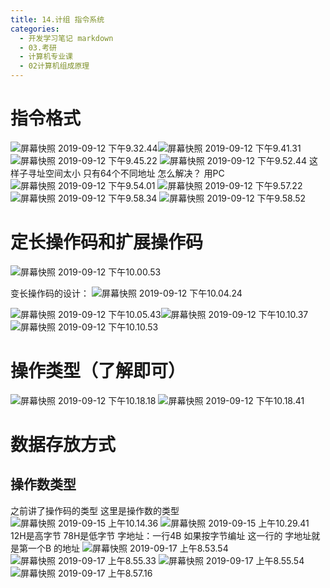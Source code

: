 ```yaml
---
title: 14.计组 指令系统
categories:
  - 开发学习笔记 markdown
  - 03.考研
  - 计算机专业课
  - 02计算机组成原理
---
```

# 指令格式
![屏幕快照 2019-09-12 下午9.32.44](https://raw.githubusercontent.com/ayrikiya/pic-store/main/ky/%E5%B1%8F%E5%B9%95%E5%BF%AB%E7%85%A7%202019-09-12%20%E4%B8%8B%E5%8D%889.32.44.png)![屏幕快照 2019-09-12 下午9.41.31](https://raw.githubusercontent.com/ayrikiya/pic-store/main/ky/%E5%B1%8F%E5%B9%95%E5%BF%AB%E7%85%A7%202019-09-12%20%E4%B8%8B%E5%8D%889.41.31.png)
![屏幕快照 2019-09-12 下午9.45.22](https://raw.githubusercontent.com/ayrikiya/pic-store/main/ky/%E5%B1%8F%E5%B9%95%E5%BF%AB%E7%85%A7%202019-09-12%20%E4%B8%8B%E5%8D%889.45.22.png)
![屏幕快照 2019-09-12 下午9.52.44](https://raw.githubusercontent.com/ayrikiya/pic-store/main/ky/%E5%B1%8F%E5%B9%95%E5%BF%AB%E7%85%A7%202019-09-12%20%E4%B8%8B%E5%8D%889.52.44.png)
这样子寻址空间太小 只有64个不同地址 怎么解决？
用PC
![屏幕快照 2019-09-12 下午9.54.01](https://raw.githubusercontent.com/ayrikiya/pic-store/main/ky/%E5%B1%8F%E5%B9%95%E5%BF%AB%E7%85%A7%202019-09-12%20%E4%B8%8B%E5%8D%889.54.01.png)
![屏幕快照 2019-09-12 下午9.57.22](https://raw.githubusercontent.com/ayrikiya/pic-store/main/ky/%E5%B1%8F%E5%B9%95%E5%BF%AB%E7%85%A7%202019-09-12%20%E4%B8%8B%E5%8D%889.57.22.png)
![屏幕快照 2019-09-12 下午9.58.34](https://raw.githubusercontent.com/ayrikiya/pic-store/main/ky/%E5%B1%8F%E5%B9%95%E5%BF%AB%E7%85%A7%202019-09-12%20%E4%B8%8B%E5%8D%889.58.34.png)
![屏幕快照 2019-09-12 下午9.58.52](https://raw.githubusercontent.com/ayrikiya/pic-store/main/ky/%E5%B1%8F%E5%B9%95%E5%BF%AB%E7%85%A7%202019-09-12%20%E4%B8%8B%E5%8D%889.58.52.png)
# 定长操作码和扩展操作码
![屏幕快照 2019-09-12 下午10.00.53](https://raw.githubusercontent.com/ayrikiya/pic-store/main/ky/%E5%B1%8F%E5%B9%95%E5%BF%AB%E7%85%A7%202019-09-12%20%E4%B8%8B%E5%8D%8810.00.53.png)

变长操作码的设计：
![屏幕快照 2019-09-12 下午10.04.24](https://raw.githubusercontent.com/ayrikiya/pic-store/main/ky/%E5%B1%8F%E5%B9%95%E5%BF%AB%E7%85%A7%202019-09-12%20%E4%B8%8B%E5%8D%8810.04.24.png)

 ![屏幕快照 2019-09-12 下午10.05.43](https://raw.githubusercontent.com/ayrikiya/pic-store/main/ky/%E5%B1%8F%E5%B9%95%E5%BF%AB%E7%85%A7%202019-09-12%20%E4%B8%8B%E5%8D%8810.05.43.png)![屏幕快照 2019-09-12 下午10.10.37](https://raw.githubusercontent.com/ayrikiya/pic-store/main/ky/%E5%B1%8F%E5%B9%95%E5%BF%AB%E7%85%A7%202019-09-12%20%E4%B8%8B%E5%8D%8810.10.37.png)
![屏幕快照 2019-09-12 下午10.10.53](https://raw.githubusercontent.com/ayrikiya/pic-store/main/ky/%E5%B1%8F%E5%B9%95%E5%BF%AB%E7%85%A7%202019-09-12%20%E4%B8%8B%E5%8D%8810.10.53.png)

# 操作类型（了解即可）
![屏幕快照 2019-09-12 下午10.18.18](https://raw.githubusercontent.com/ayrikiya/pic-store/main/ky/%E5%B1%8F%E5%B9%95%E5%BF%AB%E7%85%A7%202019-09-12%20%E4%B8%8B%E5%8D%8810.18.18.png)
![屏幕快照 2019-09-12 下午10.18.41](https://raw.githubusercontent.com/ayrikiya/pic-store/main/ky/%E5%B1%8F%E5%B9%95%E5%BF%AB%E7%85%A7%202019-09-12%20%E4%B8%8B%E5%8D%8810.18.41.png)


# 数据存放方式
## 操作数类型
之前讲了操作码的类型 这里是操作数的类型
![屏幕快照 2019-09-15 上午10.14.36](https://raw.githubusercontent.com/ayrikiya/pic-store/main/ky/%E5%B1%8F%E5%B9%95%E5%BF%AB%E7%85%A7%202019-09-15%20%E4%B8%8A%E5%8D%8810.14.36.png)
![屏幕快照 2019-09-15 上午10.29.41](https://raw.githubusercontent.com/ayrikiya/pic-store/main/ky/%E5%B1%8F%E5%B9%95%E5%BF%AB%E7%85%A7%202019-09-15%20%E4%B8%8A%E5%8D%8810.29.41.png)
12H是高字节 78H是低字节
 字地址：一行4B 如果按字节编址 这一行的 字地址就是第一个B 的地址
 ![屏幕快照 2019-09-17 上午8.53.54](https://raw.githubusercontent.com/ayrikiya/pic-store/main/ky/%E5%B1%8F%E5%B9%95%E5%BF%AB%E7%85%A7%202019-09-17%20%E4%B8%8A%E5%8D%888.53.54.png)![屏幕快照 2019-09-17 上午8.55.33](https://raw.githubusercontent.com/ayrikiya/pic-store/main/ky/%E5%B1%8F%E5%B9%95%E5%BF%AB%E7%85%A7%202019-09-17%20%E4%B8%8A%E5%8D%888.55.33.png)
![屏幕快照 2019-09-17 上午8.55.54](https://raw.githubusercontent.com/ayrikiya/pic-store/main/ky/%E5%B1%8F%E5%B9%95%E5%BF%AB%E7%85%A7%202019-09-17%20%E4%B8%8A%E5%8D%888.55.54.png)![屏幕快照 2019-09-17 上午8.57.16](https://raw.githubusercontent.com/ayrikiya/pic-store/main/ky/%E5%B1%8F%E5%B9%95%E5%BF%AB%E7%85%A7%202019-09-17%20%E4%B8%8A%E5%8D%888.57.16.png)


